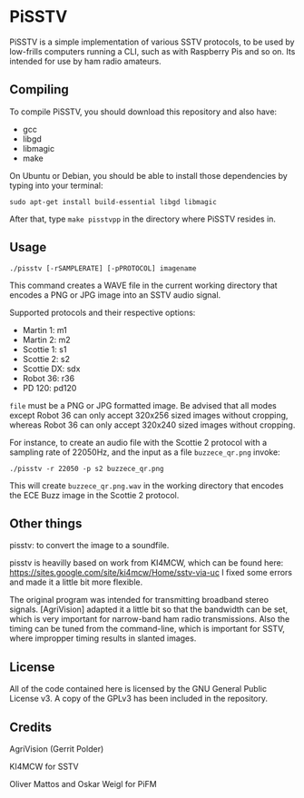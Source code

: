 # PiSSTV

PiSSTV is a simple implementation of various SSTV protocols, to be used by low-frills computers running a CLI, such as with Raspberry Pis and so on.
Its intended for use by ham radio amateurs.

## Compiling

To compile PiSSTV, you should download this repository and also have:

* gcc
* libgd
* libmagic
* make

On Ubuntu or Debian, you should be able to install those dependencies by typing into your terminal:

`sudo apt-get install build-essential libgd libmagic`

After that, type `make pisstvpp` in the directory where PiSSTV resides in.

## Usage

`./pisstv [-rSAMPLERATE] [-pPROTOCOL] imagename`

This command creates a WAVE file in the current working directory that encodes a PNG or JPG image into an SSTV audio signal. 

Supported protocols and their respective options:

* Martin 1: m1
* Martin 2: m2
* Scottie 1: s1
* Scottie 2: s2
* Scottie DX: sdx
* Robot 36: r36
* PD 120: pd120

`file` must be a PNG or JPG formatted image. Be advised that all modes except Robot 36 can only accept 320x256 sized images without cropping, whereas Robot 36 can only accept 320x240 sized images without cropping.

For instance, to create an audio file with the Scottie 2 protocol with a sampling rate of 22050Hz, and the input as a file `buzzece_qr.png` invoke:

`./pisstv -r 22050 -p s2 buzzece_qr.png`

This will create `buzzece_qr.png.wav` in the working directory that encodes the ECE Buzz image in the Scottie 2 protocol.

## Other things

pisstv: to convert the image to a soundfile.


pisstv is heavilly based on work from KI4MCW, which can be found here: https://sites.google.com/site/ki4mcw/Home/sstv-via-uc
I fixed some errors and made it a little bit more flexible.


The original program was intended for transmitting broadband stereo signals.
[AgriVision] adapted it a little bit so that the bandwidth can be set, which is very important for narrow-band ham radio transmissions. Also the timing can be tuned from the command-line, which is important for SSTV, where impropper timing results in slanted images.


## License
All of the code contained here is licensed by the GNU General Public License v3.
A copy of the GPLv3 has been included in the repository.

## Credits

AgriVision (Gerrit Polder)

KI4MCW for SSTV

Oliver Mattos and Oskar Weigl for PiFM
